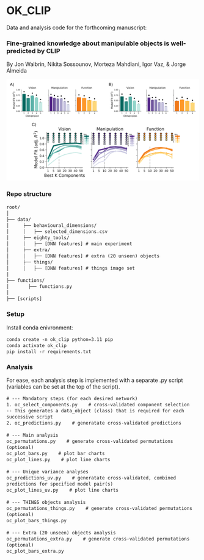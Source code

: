 # OK_CLIP

Data and analysis code for the forthcoming manuscript:

### Fine-grained knowledge about manipulable objects is well-predicted by CLIP

By Jon Walbrin, Nikita Sossounov, Morteza Mahdiani, Igor Vaz, & Jorge Almeida

<img src="https://github.com/jwalbrin/OK_CLIP/blob/main/results_fig.png?raw=true" alt="GitHub Logo" width="640"/>

### Repo structure

``` 
root/
│
├── data/
│     ├── behavioural_dimensions/
│     │   ├── selected_dimensions.csv
│     ├── eighty_tools/
│     │   ├── [DNN features] # main experiment
│     ├── extra/
│     │   ├── [DNN features] # extra (20 unseen) objects
│     ├── things/
│     │   ├── [DNN features] # things image set
|
├── functions/
│       ├── functions.py
│    
├── [scripts]  

```

### Setup

Install conda enivronment:

``` 
conda create -n ok_clip python=3.11 pip
conda activate ok_clip
pip install -r requirements.txt
```

### Analysis

For ease, each analysis step is implemented with a separate .py script (variables can be set at the top of the script). 

``` 
# --- Mandatory steps (for each desired network)
1. oc_select_components.py    # cross-validated component selection 
-- This generates a data_object (class) that is required for each successive script
2. oc_predictions.py    # generatate cross-validated predictions 

# --- Main analysis 
oc_permutations.py    # generate cross-validated permutations (optional)
oc_plot_bars.py    # plot bar charts 
oc_plot_lines.py    # plot line charts 

# --- Unique variance analyses
oc_predictions_uv.py    # generatate cross-validated, combined predictions for specified model pair(s)
oc_plot_lines_uv.py    # plot line charts 

# --- THINGS objects analysis 
oc_permutations_things.py    # generate cross-validated permutations (optional)
oc_plot_bars_things.py

# --- Extra (20 unseen) objects analysis
oc_permutations_extra.py    # generate cross-validated permutations (optional)
oc_plot_bars_extra.py

```






